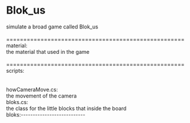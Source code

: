 # Blok_us<br>
simulate a broad game called Blok_us<br>
<br>
====================================================<br>
material:<br>
the material that used in the game<br>
<br>
====================================================<br>
scripts:<br>
<br>
<br>
howCameraMove.cs:<br>
    the movement of the camera<br>
bloks.cs:<br>
    the class for the little blocks that inside the board<br>
bloks:---------------------------<br>
